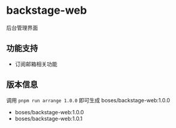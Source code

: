 # backstage-web

后台管理界面

## 功能支持

- 订阅邮箱相关功能

## 版本信息

调用 `pnpm run arrange 1.0.0` 即可生成 boses/backstage-web:1.0.0

- boses/backstage-web:1.0.0
- boses/backstage-web:1.0.1
